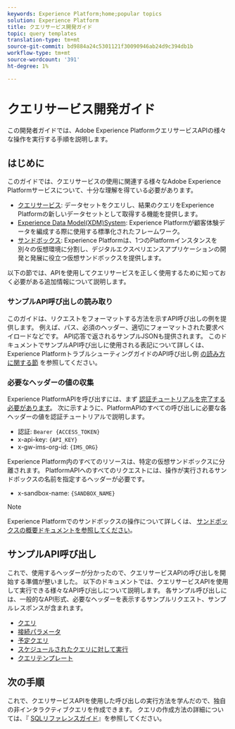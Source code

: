 ```yaml
---
keywords: Experience Platform;home;popular topics
solution: Experience Platform
title: クエリサービス開発ガイド
topic: query templates
translation-type: tm+mt
source-git-commit: bd9884a24c5301121f30090946ab24d9c394db1b
workflow-type: tm+mt
source-wordcount: '391'
ht-degree: 1%

---
```



# クエリサービス開発ガイド

この開発者ガイドでは、Adobe Experience PlatformクエリサービスAPIの様々な操作を実行する手順を説明します。

## はじめに

このガイドでは、クエリサービスの使用に関連する様々なAdobe Experience Platformサービスについて、十分な理解を得ている必要があります。

- [クエリサービス](../home.md): データセットをクエリし、結果のクエリをExperience Platformの新しいデータセットとして取得する機能を提供します。
- [Experience Data Model(XDM)System](../../xdm/home.md): Experience Platformが顧客体験データを編成する際に使用する標準化されたフレームワーク。
- [サンドボックス](../../sandboxes/home.md): Experience Platformは、1つのPlatformインスタンスを別々の仮想環境に分割し、デジタルエクスペリエンスアプリケーションの開発と発展に役立つ仮想サンドボックスを提供します。

以下の節では、APIを使用してクエリサービスを正しく使用するために知っておく必要がある追加情報について説明します。

### サンプルAPI呼び出しの読み取り

このガイドは、リクエストをフォーマットする方法を示すAPI呼び出しの例を提供します。 例えば、パス、必須のヘッダー、適切にフォーマットされた要求ペイロードなどです。 API応答で返されるサンプルJSONも提供されます。 このドキュメントでサンプルAPI呼び出しに使用される表記について詳しくは、Experience PlatformトラブルシューティングガイドのAPI呼び出し例 [の読み方に関する節](../../landing/troubleshooting.md#how-do-i-format-an-api-request) を参照してください。

### 必要なヘッダーの値の収集

Experience PlatformAPIを呼び出すには、まず [認証チュートリアルを完了する必要があります](../../tutorials/authentication.md)。 次に示すように、PlatformAPIのすべての呼び出しに必要な各ヘッダーの値を認証チュートリアルで説明します。

- 認証: `Bearer {ACCESS_TOKEN}`
- x-api-key: `{API_KEY}`
- x-gw-ims-org-id: `{IMS_ORG}`

Experience Platform内のすべてのリソースは、特定の仮想サンドボックスに分離されます。 PlatformAPIへのすべてのリクエストには、操作が実行されるサンドボックスの名前を指定するヘッダーが必要です。

- x-sandbox-name: `{SANDBOX_NAME}`

>[!NOTE]
>
>Experience Platformでのサンドボックスの操作について詳しくは、 [サンドボックスの概要ドキュメントを参照してください](../../sandboxes/home.md)。

## サンプルAPI呼び出し

これで、使用するヘッダーが分かったので、クエリサービスAPIの呼び出しを開始する準備が整いました。 以下のドキュメントでは、クエリサービスAPIを使用して実行できる様々なAPI呼び出しについて説明します。 各サンプル呼び出しには、一般的なAPI形式、必要なヘッダーを表示するサンプルリクエスト、サンプルレスポンスが含まれます。

- [クエリ](queries.md)
- [接続パラメータ](connection-parameters.md)
- [予定クエリ](scheduled-queries.md)
- [スケジュールされたクエリに対して実行](runs-scheduled-queries.md)
- [クエリテンプレート](query-templates.md)

## 次の手順

これで、クエリサービスAPIを使用した呼び出しの実行方法を学んだので、独自の非インタラクティブクエリを作成できます。 クエリの作成方法の詳細については、『 [SQLリファレンスガイド](../sql/overview.md)』を参照してください。
